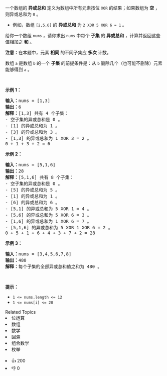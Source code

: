 <p>一个数组的<strong> 异或总和</strong> 定义为数组中所有元素按位 <code>XOR</code> 的结果；如果数组为 <strong>空</strong> ，则异或总和为 <code>0</code> 。</p>

<ul> 
 <li>例如，数组&nbsp;<code>[2,5,6]</code> 的 <strong>异或总和</strong> 为 <code>2 XOR 5 XOR 6 = 1</code> 。</li> 
</ul>

<p>给你一个数组 <code>nums</code> ，请你求出 <code>nums</code> 中每个 <strong>子集</strong> 的 <strong>异或总和</strong> ，计算并返回这些值相加之 <strong>和</strong> 。</p>

<p><strong>注意：</strong>在本题中，元素 <strong>相同</strong> 的不同子集应 <strong>多次</strong> 计数。</p>

<p>数组 <code>a</code> 是数组 <code>b</code> 的一个 <strong>子集</strong> 的前提条件是：从 <code>b</code> 删除几个（也可能不删除）元素能够得到 <code>a</code> 。</p>

<p>&nbsp;</p>

<p><strong>示例 1：</strong></p>

<pre><strong>输入：</strong>nums = [1,3]
<strong>输出：</strong>6
<strong>解释：</strong>[1,3] 共有 4 个子集：
- 空子集的异或总和是 0 。
- [1] 的异或总和为 1 。
- [3] 的异或总和为 3 。
- [1,3] 的异或总和为 1 XOR 3 = 2 。
0 + 1 + 3 + 2 = 6
</pre>

<p><strong>示例 2：</strong></p>

<pre><strong>输入：</strong>nums = [5,1,6]
<strong>输出：</strong>28
<strong>解释：</strong>[5,1,6] 共有 8 个子集：
- 空子集的异或总和是 0 。
- [5] 的异或总和为 5 。
- [1] 的异或总和为 1 。
- [6] 的异或总和为 6 。
- [5,1] 的异或总和为 5 XOR 1 = 4 。
- [5,6] 的异或总和为 5 XOR 6 = 3 。
- [1,6] 的异或总和为 1 XOR 6 = 7 。
- [5,1,6] 的异或总和为 5 XOR 1 XOR 6 = 2 。
0 + 5 + 1 + 6 + 4 + 3 + 7 + 2 = 28
</pre>

<p><strong>示例 3：</strong></p>

<pre><strong>输入：</strong>nums = [3,4,5,6,7,8]
<strong>输出：</strong>480
<strong>解释：</strong>每个子集的全部异或总和值之和为 480 。
</pre>

<p>&nbsp;</p>

<p><strong>提示：</strong></p>

<ul> 
 <li><code>1 &lt;= nums.length &lt;= 12</code></li> 
 <li><code>1 &lt;= nums[i] &lt;= 20</code></li> 
</ul>

<div><div>Related Topics</div><div><li>位运算</li><li>数组</li><li>数学</li><li>回溯</li><li>组合数学</li><li>枚举</li></div></div><br><div><li>👍 200</li><li>👎 0</li></div>